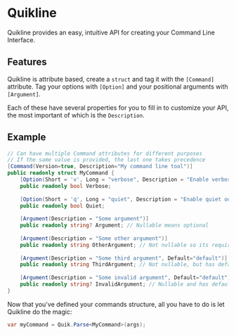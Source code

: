 # Quikline

Quikline provides an easy, intuitive API for creating your Command Line Interface.

## Features

Quikline is attribute based, create a `struct` and tag it with the `[Command]` attribute.
Tag your options with `[Option]` and your positional arguments with `[Argument]`.

Each of these have several properties for you to fill in to customize your API, the most important of which is the `Description`.

## Example

```csharp
// Can have multiple Command attributes for different purposes
// If the same value is provided, the last one takes precedence
[Command(Version=true, Description="My command line tool")]
public readonly struct MyCommand {    
    [Option(Short = 'v', Long = "verbose", Description = "Enable verbose output")]
    public readonly bool Verbose;
    
    [Option(Short = 'q', Long = "quiet", Description = "Enable quiet output")]
    public readonly bool Quiet;
    
    [Argument(Description = "Some argument")]
    public readonly string? Argument; // Nullable means optional
    
    [Argument(Description = "Some other argument")]
    public readonly string OtherArgument; // Not nullable so its required
    
    [Argument(Description = "Some third argument", Default="default")]
    public readonly string ThirdArgument; // Not nullable, but has default so its optional
    
    [Argument(Description = "Some invalid argument", Default="default")]
    public readonly string? InvalidArgument; // Nullable and has default which is not allowed
}
```

Now that you've defined your commands structure,
all you have to do is let Quikline do the magic:

```csharp
var myCommand = Quik.Parse<MyCommand>(args);
```
